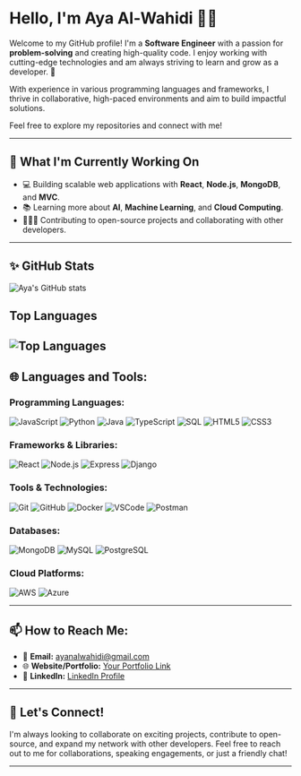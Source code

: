 # Hello, I'm Aya Al-Wahidi 👩‍💻

Welcome to my GitHub profile! I'm a **Software Engineer** with a passion for **problem-solving** and creating high-quality code.
I enjoy working with cutting-edge technologies and am always striving to learn and grow as a developer. 🚀

With experience in various programming languages and frameworks, I thrive in collaborative, high-paced environments and aim to build impactful solutions. 

Feel free to explore my repositories and connect with me!

---

## 🔭 What I'm Currently Working On
- 💻 Building scalable web applications with **React**, **Node.js**, **MongoDB**, and **MVC**.
- 📚 Learning more about **AI**, **Machine Learning**, and **Cloud Computing**.
- 🧑‍🤝‍🧑 Contributing to open-source projects and collaborating with other developers.

---

## ✨ GitHub Stats
![Aya's GitHub stats](https://github-readme-stats.vercel.app/api?username=AyaAl-Wahidi&show_icons=true&theme=radical)
## Top Languages
![Top Languages](https://github-readme-stats.vercel.app/api/top-langs/?username=AyaAl-Wahidi&layout=compact&theme=radical)
---

## 🌐 Languages and Tools:

### Programming Languages:
![JavaScript](https://img.shields.io/badge/-JavaScript-000000?style=flat&logo=javascript)
![Python](https://img.shields.io/badge/-Python-000000?style=flat&logo=python)
![Java](https://img.shields.io/badge/-Java-000000?style=flat&logo=java)
![TypeScript](https://img.shields.io/badge/-TypeScript-000000?style=flat&logo=typescript)
![SQL](https://img.shields.io/badge/-SQL-000000?style=flat&logo=sqlite)
![HTML5](https://img.shields.io/badge/-HTML5-000000?style=flat&logo=html5)
![CSS3](https://img.shields.io/badge/-CSS3-000000?style=flat&logo=css3)

### Frameworks & Libraries:
![React](https://img.shields.io/badge/-React-000000?style=flat&logo=react)
![Node.js](https://img.shields.io/badge/-Node.js-000000?style=flat&logo=node.js)
![Express](https://img.shields.io/badge/-Express-000000?style=flat&logo=express)
![Django](https://img.shields.io/badge/-Django-000000?style=flat&logo=django)

### Tools & Technologies:
![Git](https://img.shields.io/badge/-Git-000000?style=flat&logo=git)
![GitHub](https://img.shields.io/badge/-GitHub-000000?style=flat&logo=github)
![Docker](https://img.shields.io/badge/-Docker-000000?style=flat&logo=docker)
![VSCode](https://img.shields.io/badge/-VS%20Code-000000?style=flat&logo=visualstudiocode)
![Postman](https://img.shields.io/badge/-Postman-000000?style=flat&logo=postman)

### Databases:
![MongoDB](https://img.shields.io/badge/-MongoDB-000000?style=flat&logo=mongodb)
![MySQL](https://img.shields.io/badge/-MySQL-000000?style=flat&logo=mysql)
![PostgreSQL](https://img.shields.io/badge/-PostgreSQL-000000?style=flat&logo=postgresql)

### Cloud Platforms:
![AWS](https://img.shields.io/badge/-AWS-000000?style=flat&logo=amazonaws)
![Azure](https://img.shields.io/badge/-Azure-000000?style=flat&logo=microsoftazure)

---

## 📫 How to Reach Me:
- 📧 **Email:** [ayanalwahidi@gmail.com](ayanalwahidi@gmail.com)
- 🌐 **Website/Portfolio:** [Your Portfolio Link]()
- 📱 **LinkedIn:** [LinkedIn Profile](https://www.linkedin.com/in/aya-alwahidi/)

---

## 🤝 Let's Connect!
I'm always looking to collaborate on exciting projects, contribute to open-source, and expand my network with other developers. Feel free to reach out to me for collaborations, speaking engagements, or just a friendly chat!

---

